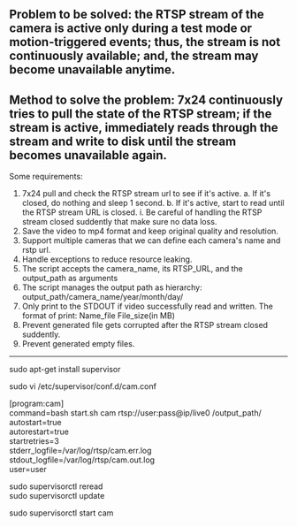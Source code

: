 Problem to be solved: the RTSP stream of the camera is active only during a test mode or motion-triggered events; thus, the stream is not continuously available; and, the stream may become unavailable anytime.
---
Method to solve the problem: 7x24 continuously tries to pull the state of the RTSP stream; if the stream is active, immediately reads through the stream and write to disk until the stream becomes unavailable again. 
---
Some requirements:
1. 7x24 pull and check the RTSP stream url to see if it's active. 
	a. If it's closed, do nothing and sleep 1 second.
	b. If it's active, start to read until the RTSP stream URL is closed.
		i. Be careful of handling the RTSP stream closed suddently that make sure no data loss. 
2. Save the video to mp4 format and keep original quality and resolution.
3. Support multiple cameras that we can define each camera's name and rstp url.
4. Handle exceptions to reduce resource leaking.
5. The script accepts the camera_name, its RTSP_URL, and the output_path as arguments
6. The script manages the output path as hierarchy: output_path/camera_name/year/month/day/
7. Only print to the STDOUT if video successfully read and written. The format of print: Name_file	File_size(in MB)
8. Prevent generated file gets corrupted after the RTSP stream closed suddently. 
9. Prevent generated empty files. 



---
sudo apt-get install supervisor  

sudo vi /etc/supervisor/conf.d/cam.conf

[program:cam]  
command=bash start.sh cam rtsp://user:pass@ip/live0 /output_path/
autostart=true  
autorestart=true  
startretries=3  
stderr_logfile=/var/log/rtsp/cam.err.log  
stdout_logfile=/var/log/rtsp/cam.out.log  
user=user 

sudo supervisorctl reread  
sudo supervisorctl update  

sudo supervisorctl start cam  

